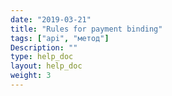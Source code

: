 ```yaml
---
date: "2019-03-21"
title: "Rules for payment binding"
tags: ["api", "метод"]
Description: ""
type: help_doc
layout: help_doc
weight: 3
---
```




